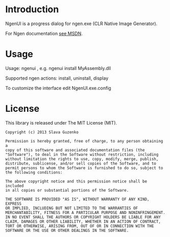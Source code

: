 # Introduction

NgenUI is a progress dialog for ngen.exe (CLR Native Image Generator).

For Ngen documentation [see MSDN](http://msdn.microsoft.com/en-us/library/6t9t5wcf.aspx).

# Usage

Usage: ngenui <ngen action> <assembly>, e.g. ngenui install MyAssembly.dll

Supported ngen actions: install, uninstall, display

To customize the interface edit NgenUI.exe.config

# License

This library is released under The MIT License (MIT).

	Copyright (c) 2013 Slava Guzenko 

	Permission is hereby granted, free of charge, to any person obtaining a 
	copy of this software and associated documentation files (the 
	"Software"), to deal in the Software without restriction, including 
	without limitation the rights to use, copy, modify, merge, publish, 
	distribute, sublicense, and/or sell copies of the Software, and to 
	permit persons to whom the Software is furnished to do so, subject to 
	the following conditions: 

	The above copyright notice and this permission notice shall be included 
	in all copies or substantial portions of the Software. 

	THE SOFTWARE IS PROVIDED "AS IS", WITHOUT WARRANTY OF ANY KIND, EXPRESS 
	OR IMPLIED, INCLUDING BUT NOT LIMITED TO THE WARRANTIES OF 
	MERCHANTABILITY, FITNESS FOR A PARTICULAR PURPOSE AND NONINFRINGEMENT. 
	IN NO EVENT SHALL THE AUTHORS OR COPYRIGHT HOLDERS BE LIABLE FOR ANY 
	CLAIM, DAMAGES OR OTHER LIABILITY, WHETHER IN AN ACTION OF CONTRACT, 
	TORT OR OTHERWISE, ARISING FROM, OUT OF OR IN CONNECTION WITH THE 
	SOFTWARE OR THE USE OR OTHER DEALINGS IN THE SOFTWARE. 
